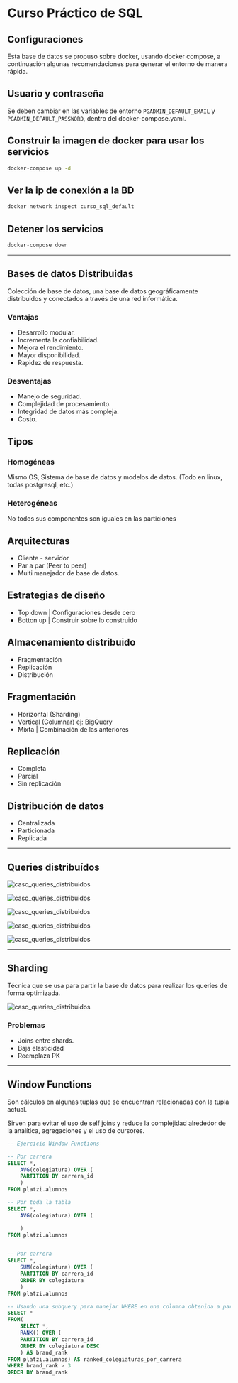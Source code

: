 # Curso Práctico de SQL

## Configuraciones

Esta base de datos se propuso sobre docker, usando docker compose, a continuación algunas recomendaciones para generar el entorno de manera rápida.

## Usuario y contraseña

Se deben cambiar en las variables de entorno `PGADMIN_DEFAULT_EMAIL` y `PGADMIN_DEFAULT_PASSWORD`, dentro del docker-compose.yaml.

## Construir la imagen de docker para usar los servicios

```bash
docker-compose up -d
```

## Ver la ip de conexión a la BD

```bash
docker network inspect curso_sql_default
```

## Detener los servicios

```bash
docker-compose down
```

---

## Bases de datos Distribuidas

Colección de base de datos, una base de datos geográficamente distribuidos y conectados a través de una red informática.

### Ventajas

- Desarrollo modular.
- Incrementa la confiabilidad.
- Mejora el rendimiento.
- Mayor disponibilidad.
- Rapidez de respuesta.

### Desventajas

- Manejo de seguridad.
- Complejidad de procesamiento.
- Integridad de datos más compleja.
- Costo.

## Tipos

### Homogéneas

Mismo OS, Sistema de base de datos y modelos de datos. (Todo en linux, todas postgresql, etc.)

### Heterogéneas

No todos sus componentes son iguales en las particiones

## Arquitecturas

- Cliente - servidor
- Par a par (Peer to peer)
- Multi manejador de base de datos.

## Estrategias de diseño

- Top down | Configuraciones desde cero
- Botton up | Construir sobre lo construido

## Almacenamiento distribuido

- Fragmentación
- Replicación
- Distribución

## Fragmentación

- Horizontal (Sharding)
- Vertical (Columnar) ej: BigQuery
- Mixta | Combinación de las anteriores

## Replicación

- Completa
- Parcial
- Sin replicación

## Distribución de datos

- Centralizada
- Particionada
- Replicada

---

## Queries distribuídos

![caso_queries_distribuidos](./imagenes/caso_queries_distribuidos.png)

![caso_queries_distribuidos](./imagenes/caso_queries_distribuidos2.png)

![caso_queries_distribuidos](./imagenes/caso_queries_distribuidos3.png)

![caso_queries_distribuidos](./imagenes/caso_queries_distribuidos4.png)

![caso_queries_distribuidos](./imagenes/caso_queries_distribuidos5.png)

---

## Sharding

Técnica que se usa para partir la base de datos para realizar los queries de forma optimizada.

![caso_queries_distribuidos](./imagenes/sharding.png)

### Problemas

- Joins entre shards.
- Baja elasticidad
- Reemplaza PK

---

## Window Functions

Son cálculos en algunas tuplas que se encuentran relacionadas con la tupla actual.

Sirven para evitar el uso de self joins y reduce la complejidad alrededor de la analítica, agregaciones y el uso de cursores.

```sql
-- Ejercicio Window Functions

-- Por carrera
SELECT *,
	AVG(colegiatura) OVER (
	PARTITION BY carrera_id
	)
FROM platzi.alumnos

-- Por toda la tabla
SELECT *,
	AVG(colegiatura) OVER (

	)
FROM platzi.alumnos


-- Por carrera
SELECT *,
	SUM(colegiatura) OVER (
	PARTITION BY carrera_id
	ORDER BY colegiatura
	)
FROM platzi.alumnos

-- Usando una subquery para manejar WHERE en una columna obtenida a partir de una window function.
SELECT *
FROM(
	SELECT *,
	RANK() OVER (
	PARTITION BY carrera_id
	ORDER BY colegiatura DESC
	) AS brand_rank
FROM platzi.alumnos) AS ranked_colegiaturas_por_carrera
WHERE brand_rank > 3
ORDER BY brand_rank
```
